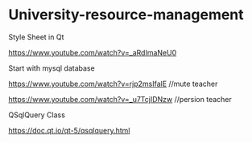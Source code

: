 # University-resource-management


Style Sheet in Qt 

https://www.youtube.com/watch?v=_aRdImaNeU0

Start with mysql database 

https://www.youtube.com/watch?v=rjp2msIfalE  //mute teacher 

https://www.youtube.com/watch?v=_u7TcjIDNzw //persion teacher

QSqlQuery Class

https://doc.qt.io/qt-5/qsqlquery.html
